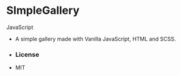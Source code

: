 # SImpleGallery
JavaScript

- A simple gallery made with Vanilla JavaScript, HTML and SCSS.

- ### License 
- MIT
